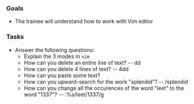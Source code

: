 ### Goals
- The trainee will understand how to work with Vim editor

### Tasks
- Answer the following questions:
  - Explain the 3 modes in `vim`
  - How can you delete an entire line of text? -- dd
  - How can you delete 4 lines of text? -- 4dd
  - How can you paste some text?
  - How can you upward-search for the work "splendid"? -- /splendid
  - How can you change all the occurences of the word "leet" to the word "1337"? -- :%s/leet/1337/g
